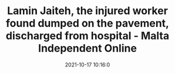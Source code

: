 ---
"title": "Lamin Jaiteh, the injured worker found dumped on the pavement, discharged from hospital - Malta Independent Online"
"date": "2021-10-17 10:16:0"
"feed_name": "GOOGLENEWSCONSTRUCTION"
"feed_website": "https://news.google.com/search?q=construction%2Bincident&hl=en-US&gl=US&ceid=US:en"
"feed_rss": "https://news.google.com/rss/search?q=construction%2Bincident&hl=en-US&gl=US&ceid=US:en"
"link": "https://www.independent.com.mt/articles/2021-10-17/local-news/Lamin-Jaiteh-the-injured-worker-found-dumped-on-the-pavement-discharged-from-hospital-6736237628"
"source": "{'href': 'https://www.independent.com.mt', 'title': 'Malta Independent Online'}"
"file": "_posts/2021-1-1-ad353841919d3618bca4756dcb10c77fc8e80092.md"
"accident": "0"
"drilling": "0"
"represented_by": "0"
"dead": "0"
"injured": "0"
"arrested": "0"
"place": "unknown place"
"where": "unknown site"
"causes": "unknown"
"place_uri": "unknown place"
---